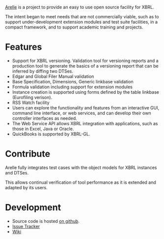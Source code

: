 [Arelle](http://arelle.org/) is a project to provide an easy to use open source facility for XBRL.

The intent began to meet needs that are not commercially viable, such as to
support under-development extension modules and test suite facilities, in a
compact framework, and to support academic training and projects.

Features
========
* Support for XBRL versioning. 
Validation tool for versioning reports and a production tool to generate the basics of a 
versioning report that can be inferred by diffing two DTSes. 
* Edgar and Global Filer Manual validation 
* Base Specification, Dimensions, Generic linkbase validation 
* Formula validation including support for extension modules
* Instance creation is supported using forms defined by the table linkbase (Eurofiling verison). 
* RSS Watch facility 
* Users can explore the functionality and features from an interactive GUI, command line interface, or web services, and can develop their own controller interfaces as needed.
* The Web Service API allows XBRL integration with applications, such as those in Excel, Java or Oracle.
* QuickBooks is supported by XBRL-GL.

Contribute
==========
Arelle fully integrates test cases with the object models for XBRL instances and 
DTSes. 

This allows continual verification of tool performance as it is extended and 
adapted by its users. 

Development
===========
* Source code is hosted [on github](https://github.com/Arelle/Arelle).
* [Issue Tracker](https://arelle.atlassian.net/browse/ARELLE)
* [Wiki](https://arelle.atlassian.net/wiki/display/ARELLE)

